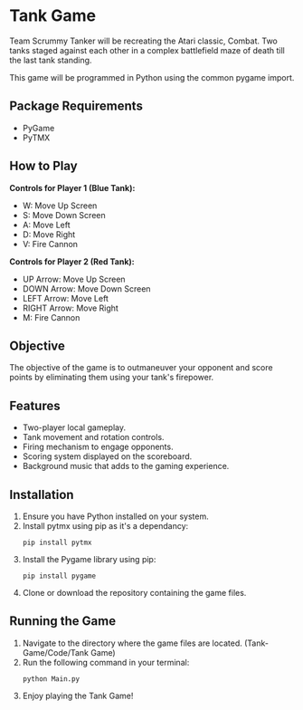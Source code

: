 # Tank Game

Team Scrummy Tanker will be recreating the Atari classic, Combat. Two tanks staged against each other in a complex battlefield maze of death till the last tank standing.

This game will be programmed in Python using the common pygame import.

## Package Requirements

- PyGame
- PyTMX

## How to Play

**Controls for Player 1 (Blue Tank):**
- W: Move Up Screen
- S: Move Down Screen
- A: Move Left
- D: Move Right
- V: Fire Cannon

**Controls for Player 2 (Red Tank):**
- UP Arrow: Move Up Screen
- DOWN Arrow: Move Down Screen
- LEFT Arrow: Move Left
- RIGHT Arrow: Move Right
- M: Fire Cannon

## Objective

The objective of the game is to outmaneuver your opponent and score points by eliminating them using your tank's firepower.

## Features

- Two-player local gameplay.
- Tank movement and rotation controls.
- Firing mechanism to engage opponents.
- Scoring system displayed on the scoreboard.
- Background music that adds to the gaming experience.

## Installation

1. Ensure you have Python installed on your system.
2. Install pytmx using pip as it's a dependancy:
   ```
   pip install pytmx
   ```
4. Install the Pygame library using pip:
   ```
   pip install pygame
   ```
5. Clone or download the repository containing the game files.

## Running the Game

1. Navigate to the directory where the game files are located. (Tank-Game/Code/Tank Game)
2. Run the following command in your terminal:
   ```
   python Main.py
   ```
3. Enjoy playing the Tank Game!


